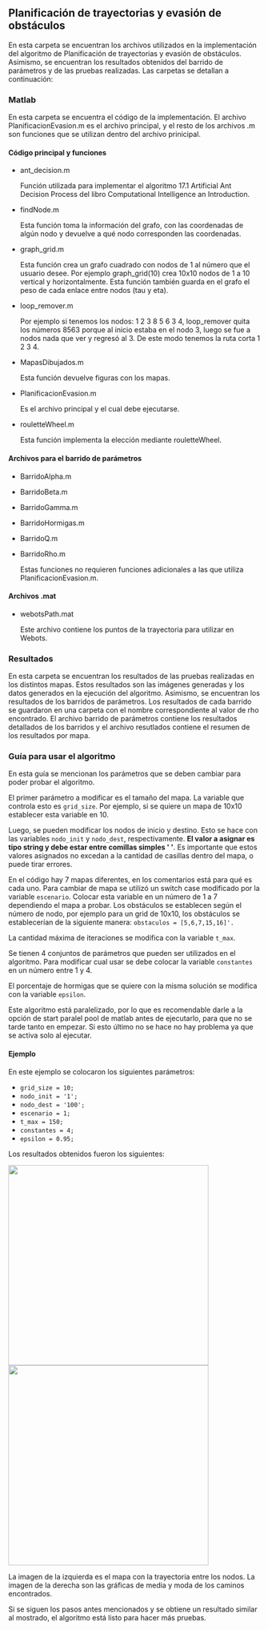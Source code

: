 ## Planificación de trayectorias y evasión de obstáculos
En esta carpeta se encuentran los archivos utilizados en la implementación del algoritmo de Planificación de trayectorias y evasión de obstáculos. Asimismo, se encuentran los resultados obtenidos del barrido de parámetros y de las pruebas realizadas. Las carpetas se detallan a continuación:

### Matlab
En esta carpeta se encuentra el código de la implementación. El archivo PlanificacionEvasion.m es el archivo principal, y el resto de los archivos .m son funciones que se utilizan dentro del archivo prinicipal.

#### Código principal y funciones
- ant_decision.m

  Función utilizada para implementar el algoritmo 17.1 Artificial Ant Decision Process del libro Computational Intelligence an Introduction.
  
- findNode.m

  Esta función toma la información del grafo, con las coordenadas de algún nodo y devuelve a qué nodo corresponden las coordenadas.
  
- graph_grid.m

  Esta función crea un grafo cuadrado con nodos de 1 al número que el usuario desee. Por ejemplo graph_grid(10) crea 10x10 nodos de 1 a 10 vertical y horizontalmente. Esta         función   también guarda en el grafo el peso de cada enlace entre nodos (tau y eta).
  
- loop_remover.m

  Por ejemplo si tenemos los nodos: 1 2 3 8 5 6 3 4, loop_remover quita los números 8563 porque al inicio estaba en el nodo 3, luego se fue a nodos nada que ver y regresó al 3.   De este modo tenemos la ruta corta 1 2 3 4.
  
- MapasDibujados.m

  Esta función devuelve figuras con los mapas.

- PlanificacionEvasion.m

  Es el archivo principal y el cual debe ejecutarse.
  
- rouletteWheel.m

  Esta función implementa la elección mediante rouletteWheel.

#### Archivos para el barrido de parámetros
- BarridoAlpha.m
- BarridoBeta.m
- BarridoGamma.m
- BarridoHormigas.m
- BarridoQ.m
- BarridoRho.m

  Estas funciones no requieren funciones adicionales a las que utiliza PlanificacionEvasion.m.
  
#### Archivos .mat
- webotsPath.mat

  Este archivo contiene los puntos de la trayectoria para utilizar en Webots.

### Resultados
En esta carpeta se encuentran los resultados de las pruebas realizadas en los distintos mapas. Estos resultados son las imágenes generadas y los datos generados en la ejecución del algoritmo. Asimismo, se encuentran los resultados de los barridos de parámetros. Los resultados de cada barrido se guardaron en una carpeta con el nombre correspondiente al valor de rho encontrado. El archivo barrido de parámetros contiene los resultados detallados de los barridos y el archivo resutlados contiene el resumen de los resultados por mapa.

### Guía para usar el algoritmo

En esta guía se mencionan los parámetros que se deben cambiar para poder probar el algoritmo.

El primer parámetro a modificar es el tamaño del mapa. La variable que controla esto es `grid_size`. Por ejemplo, si se quiere un mapa de 10x10 establecer esta variable en 10.

Luego, se pueden modificar los nodos de inicio y destino. Esto se hace con las variables `nodo_init` y `nodo_dest`, respectivamente. **El valor a asignar es tipo string y debe estar entre comillas simples ' '**. Es importante que estos valores asignados no excedan a la cantidad de casillas dentro del mapa, o puede tirar errores. 

En el código hay 7 mapas diferentes, en los comentarios está para qué es cada uno. Para cambiar de mapa se utilizó un switch case modificado por la variable `escenario`. Colocar esta variable en un número de 1 a 7 dependiendo el mapa a probar. Los obstáculos se establecen según el número de nodo, por ejemplo para un grid de 10x10, los obstáculos se establecerían de la siguiente manera: `obstaculos = [5,6,7,15,16]'. `

La cantidad máxima de iteraciones se modifica con la variable `t_max`. 

Se tienen 4 conjuntos de parámetros que pueden ser utilizados en el algoritmo. Para modificar cual usar se debe colocar la variable `constantes` en un número entre 1 y 4. 

El porcentaje de hormigas que se quiere con la misma solución se modifica con la variable `epsilon`. 

Este algoritmo está paralelizado, por lo que es recomendable darle a la opción de start paralel pool de matlab antes de ejecutarlo, para que no se tarde tanto en empezar. Si esto último no se hace no hay problema ya que se activa solo al ejecutar.

#### Ejemplo

En este ejemplo se colocaron los siguientes parámetros:

- `grid_size = 10;`
- `nodo_init = '1';`
- `nodo_dest = '100';`
- `escenario = 1;`
- `t_max = 150;`
- `constantes = 4;`
- `epsilon = 0.95;`

Los resultados obtenidos fueron los siguientes:

<img src = "https://user-images.githubusercontent.com/45132555/143379104-d8198c90-13d8-4f8e-89c3-3f8d7fdc96f9.jpg" width="400" height="400"> <img src = "https://user-images.githubusercontent.com/45132555/143379102-e2c57507-140e-4e4e-8709-8fc03cc88319.jpg" width="400" height="400">

La imagen de la izquierda es el mapa con la trayectoria entre los nodos. La imagen de la derecha son las gráficas de media y moda de los caminos encontrados.

Si se siguen los pasos antes mencionados y se obtiene un resultado similar al mostrado, el algoritmo está listo para hacer más pruebas.
